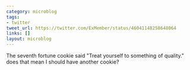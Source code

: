 ```yaml
---
category: microblog
tags:
- twitter
tweet_url: https://twitter.com/ExMember/status/46041148258648064
links: []
layout: microblog
---
```

The seventh fortune cookie said "Treat yourself to something of quality." does that mean I should have another cookie?

